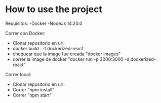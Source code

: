 # How to use the project

Requisitos:
-Docker
-NodeJs 14.20.0

Correr con Docker:

- Clonar repositorio en url:
- docker build . -t dockerized-react
- chequear que la image fue creada "docker images"
- correr la image de docker "docker run -p 3000:3000 -d dockerized-react"

Correr local:

- Clonar repositorio en url:
- Correr "npm install"
- Correr "npm start"
